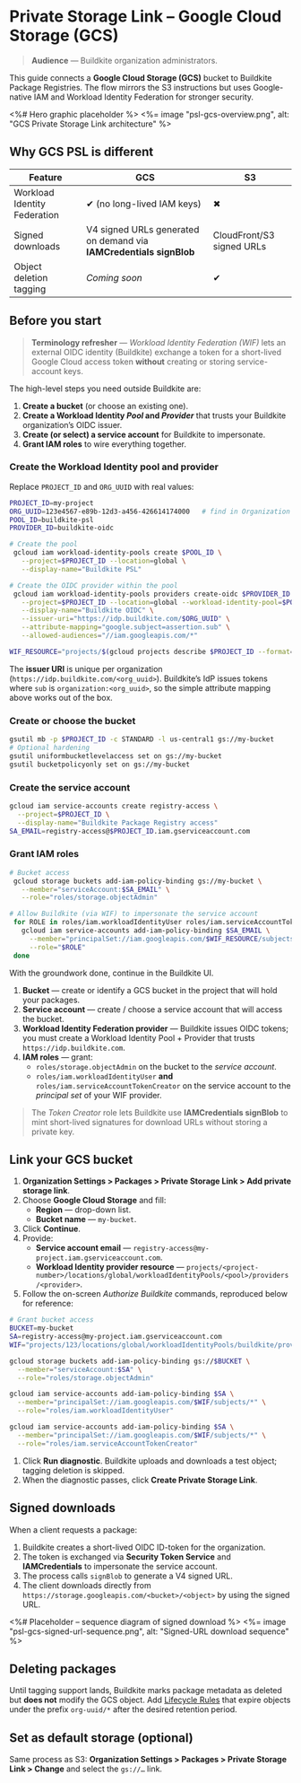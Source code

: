 # Private Storage Link – Google Cloud Storage (GCS)

> **Audience** — Buildkite organization administrators.

This guide connects a **Google Cloud Storage (GCS)** bucket to Buildkite Package Registries. The flow mirrors the S3 instructions but uses Google-native IAM and Workload Identity Federation for stronger security.

<%# Hero graphic placeholder %>
<%= image "psl-gcs-overview.png", alt: "GCS Private Storage Link architecture" %>

## Why GCS PSL is different

| Feature | GCS | S3 |
| ------- | --- | --- |
| Workload Identity Federation | ✔︎ (no long-lived IAM keys) | ✖︎ |
| Signed downloads | V4 signed URLs generated on demand via **IAMCredentials signBlob** | CloudFront/S3 signed URLs |
| Object deletion tagging | _Coming soon_ | ✔︎ |

## Before you start

> **Terminology refresher** — *Workload Identity Federation (WIF)* lets an external OIDC identity (Buildkite) exchange a token for a short-lived Google Cloud access token **without** creating or storing service-account keys.

The high-level steps you need outside Buildkite are:

1. **Create a bucket** (or choose an existing one).
1. **Create a Workload Identity _Pool_ and _Provider_** that trusts your Buildkite organization’s OIDC issuer.
1. **Create (or select) a service account** for Buildkite to impersonate.
1. **Grant IAM roles** to wire everything together.

### Create the Workload Identity pool and provider

Replace `PROJECT_ID` and `ORG_UUID` with real values:

```bash
PROJECT_ID=my-project
ORG_UUID=123e4567-e89b-12d3-a456-426614174000   # find in Organization Settings → General
POOL_ID=buildkite-psl
PROVIDER_ID=buildkite-oidc

# Create the pool
 gcloud iam workload-identity-pools create $POOL_ID \
   --project=$PROJECT_ID --location=global \
   --display-name="Buildkite PSL"

# Create the OIDC provider within the pool
 gcloud iam workload-identity-pools providers create-oidc $PROVIDER_ID \
   --project=$PROJECT_ID --location=global --workload-identity-pool=$POOL_ID \
   --display-name="Buildkite OIDC" \
   --issuer-uri="https://idp.buildkite.com/$ORG_UUID" \
   --attribute-mapping="google.subject=assertion.sub" \
   --allowed-audiences="//iam.googleapis.com/*"

WIF_RESOURCE="projects/$(gcloud projects describe $PROJECT_ID --format=value(projectNumber))/locations/global/workloadIdentityPools/$POOL_ID/providers/$PROVIDER_ID"
```

The **issuer URI** is unique per organization (`https://idp.buildkite.com/<org_uuid>`). Buildkite’s IdP issues tokens where `sub` is `organization:<org_uuid>`, so the simple attribute mapping above works out of the box.

### Create or choose the bucket

```bash
gsutil mb -p $PROJECT_ID -c STANDARD -l us-central1 gs://my-bucket
# Optional hardening
gsutil uniformbucketlevelaccess set on gs://my-bucket
gsutil bucketpolicyonly set on gs://my-bucket
```

### Create the service account

```bash
gcloud iam service-accounts create registry-access \
  --project=$PROJECT_ID \
  --display-name="Buildkite Package Registry access"
SA_EMAIL=registry-access@$PROJECT_ID.iam.gserviceaccount.com
```

### Grant IAM roles

```bash
# Bucket access
 gcloud storage buckets add-iam-policy-binding gs://my-bucket \
   --member="serviceAccount:$SA_EMAIL" \
   --role="roles/storage.objectAdmin"

# Allow Buildkite (via WIF) to impersonate the service account
 for ROLE in roles/iam.workloadIdentityUser roles/iam.serviceAccountTokenCreator; do
   gcloud iam service-accounts add-iam-policy-binding $SA_EMAIL \
     --member="principalSet://iam.googleapis.com/$WIF_RESOURCE/subjects/*" \
     --role="$ROLE"
 done
```

With the groundwork done, continue in the Buildkite UI.

1. **Bucket** — create or identify a GCS bucket in the project that will hold your packages.
2. **Service account** — create / choose a service account that will access the bucket.
3. **Workload Identity Federation provider** — Buildkite issues OIDC tokens; you must create a Workload Identity Pool + Provider that trusts `https://idp.buildkite.com`.
4. **IAM roles** — grant:
   * `roles/storage.objectAdmin` on the bucket to the *service account*.
   * `roles/iam.workloadIdentityUser` **and** `roles/iam.serviceAccountTokenCreator` on the service account to the *principal set* of your WIF provider.

> The *Token Creator* role lets Buildkite use **IAMCredentials signBlob** to mint short-lived signatures for download URLs without storing a private key.

## Link your GCS bucket

1. **Organization Settings > Packages > Private Storage Link > Add private storage link**.
1. Choose **Google Cloud Storage** and fill:
   * **Region** — drop-down list.
   * **Bucket name** — `my-bucket`.
1. Click **Continue**.
1. Provide:
   * **Service account email** — `registry-access@my-project.iam.gserviceaccount.com`.
   * **Workload Identity provider resource** — `projects/<project-number>/locations/global/workloadIdentityPools/<pool>/providers/<provider>`.
1. Follow the on-screen *Authorize Buildkite* commands, reproduced below for reference:

```bash
# Grant bucket access
BUCKET=my-bucket
SA=registry-access@my-project.iam.gserviceaccount.com
WIF="projects/123/locations/global/workloadIdentityPools/buildkite/providers/oidc"

gcloud storage buckets add-iam-policy-binding gs://$BUCKET \
  --member="serviceAccount:$SA" \
  --role="roles/storage.objectAdmin"

gcloud iam service-accounts add-iam-policy-binding $SA \
  --member="principalSet://iam.googleapis.com/$WIF/subjects/*" \
  --role="roles/iam.workloadIdentityUser"

gcloud iam service-accounts add-iam-policy-binding $SA \
  --member="principalSet://iam.googleapis.com/$WIF/subjects/*" \
  --role="roles/iam.serviceAccountTokenCreator"
```

1. Click **Run diagnostic**. Buildkite uploads and downloads a test object; tagging deletion is skipped.
1. When the diagnostic passes, click **Create Private Storage Link**.

## Signed downloads

When a client requests a package:

1. Buildkite creates a short-lived OIDC ID-token for the organization.
1. The token is exchanged via **Security Token Service** and **IAMCredentials** to impersonate the service account.
1. The process calls `signBlob` to generate a V4 signed URL.
1. The client downloads directly from `https://storage.googleapis.com/<bucket>/<object>` by using the signed URL.

<%# Placeholder – sequence diagram of signed download %>
<%= image "psl-gcs-signed-url-sequence.png", alt: "Signed-URL download sequence" %>

## Deleting packages

Until tagging support lands, Buildkite marks package metadata as deleted but **does not** modify the GCS object. Add [Lifecycle Rules](https://cloud.google.com/storage/docs/lifecycle) that expire objects under the prefix `org-uuid/*` after the desired retention period.

## Set as default storage (optional)

Same process as S3: **Organization Settings > Packages > Private Storage Link > Change** and select the `gs://…` link.
